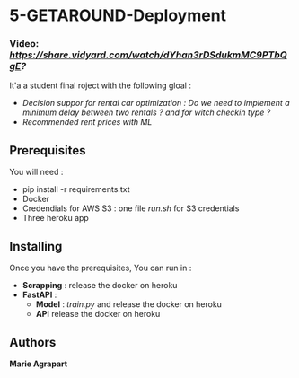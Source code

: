 # 5-GETAROUND-Deployment

### Video: *https://share.vidyard.com/watch/dYhan3rDSdukmMC9PTbQgE?*

It'a a student final roject with the following gloal : 

- *Decision suppor for rental car optimization : Do we need to implement a minimum delay between two rentals ? and for witch checkin type ?*
- *Recommended rent prices with ML*

## Prerequisites

You will need : 
- pip install -r requirements.txt 
- Docker 
- Credendials for AWS S3 : one file *run.sh* for S3 credentials 
- Three heroku app 


## Installing 

Once you have the prerequisites, 
You can run in : 
- **Scrapping** : release the docker on heroku
- **FastAPI** : 
    - **Model** : *train.py* and release the docker on heroku
    - **API** release the docker on heroku

## Authors

**Marie Agrapart** 
